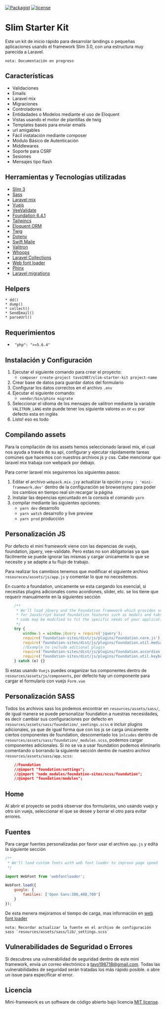 [![Packagist](https://img.shields.io/badge/Packagist-v4.0.0-orange.svg?style=flat-square)](https://packagist.org/packages/tavo1987/mini-framework)
[![license](https://img.shields.io/github/license/mashape/apistatus.svg?style=flat-square)](https://packagist.org/packages/tavo1987/mini-framework)

# Slim Starter Kit
Este un kit de inicio rápido para desarrolar landings o pequeñas aplicaciones usando el framework Slim 3.0, 
con una estructura muy parecida a Laravel. 

    nota: Documentación en progreso

## Características
 - Validaciones
 - Emails
 - Laravel mix
 - Migraciones
 - Controladores
 - Entidadades o Modelos mediante el uso de Eloquent
 - Vistas usando el motor de plantillas de twig
 - Templates bases para enviar emails
 - url amigables
 - Fácil instalación mediante composer
 - Módulo Básico de Autenticación
 - Middlewares
 - Soporte para CSRF
 - Sesiones
 - Mensajes tipo flash

## Herramientas y Tecnologías utilizadas

* [Slim 3](https://www.slimframework.com/docs/)
* [Sass](http://sass-lang.com/)
* [Laravel mix](https://laravel.com/docs/5.4/mix)
* [Vuejs](https://vuejs.org/)
* [VeeValidate](VeeValidate)
* [Foundation 6.4.1](http://foundation.zurb.com/sites/docs/)
* [Tailwincs](https://tailwindcss.com/docs/what-is-tailwind/)
* [Eloquent ORM](https://laravel.com/docs/5.3/eloquent)
* [Twig](http://twig.sensiolabs.org/)
* [Dotenv](https://github.com/vlucas/phpdotenv)
* [Swift Maile](https://swiftmailer.symfony.com/)
* [Valitron](https://github.com/vlucas/valitron)
* [Whoops](https://github.com/filp/whoops)
* [Laravel Collections](https://laravel.com/docs/5.3/eloquent-collections)
* [Web font loader](https://github.com/typekit/webfontloader)
* [Phinx](https://phinx.org/)
* [Laravel migrations](https://laravel.com/docs/5.6/migrations)

## Helpers
    * dd()
    * dump()
    * collect()    
    * SendEmail()    
    * parseUrl()

## Requerimientos
- ` "php": ">=5.6.4"`

## Instalación y Configuración
1. Ejecutar el siguiente comando para crear el proyecto:
    - `composer create-project tavo1987/slim-starter-kit project-name`
2. Crear base de datos para guardar datos del formulario
3. Configurar los datos correctos en el archivo `.env`
4. Ejecutar el siguiente comando:
    - `vendor/bin/phinx migrate`
5. Seleccionar el idioma de los mensajes de valitron mediante la variable `VALITRON_LANG`
    este puede tener los siguiente valores `en` or `es` por defecto esta en inglés
6. Listo! eso es todo

## Compilando assets
Para la compilación de los assets hemos seleccionado laravel mix, el cual nos ayuda a través de su api, configurar y ejecutar rápidamente tareas comúnes que hacemos con nuestros archivos js y css. Cabe mencionar que laravel mix trabaja con webpack por debajo.

Para correr laravel mix seguiremos los siguientes pasos:

1. Editar el archivo `webpack.mix.js`y actualizar la opción `proxy : 'mini-framework.dev'` dentro de la configuración se browsersync para poder los cambios en tiempo real sin recargar la página
2. Instalar las depencias ejecuntado en la consola el comando `yarn`
3. compilar mediante las siguientes opciones:
    * `yarn dev` desarrollo
    * `yarn watch` desarrollo y live preview
    * `yarn prod` producción

## Personalización JS
Por defecto el mini framework viene con las depencias de vuejs, foundation, jquery, vee-validate. Pero estas no son abligatorias ya que fácilmente se puede ignorar las mismas y cargar únicamente lo que se necesite y se adapte a tu flujo de trabajo.

Para realizar los camnbios tenemos que modificar el siguiente archivo `resoureces/assets/js/app.js` y comentar lo que no necesitemos.

En cuanto a foundation, unicamente se esta cargando los esencial, si necesitas plugins adicionales como acordiones, slider, etc. se los tiene que requerir manualmente en la siguientes sección
```js
    /**
     * We'll load jQuery and the Foundation framework which provides support
     * for JavaScript based foundation features such as modals and tabs. This
     * code may be modified to fit the specific needs of your application.
     */
    try {
        window.$ = window.jQuery = require('jquery');
        require('foundation-sites/dist/js/plugins/foundation.core.js');
        require('foundation-sites/dist/js/plugins/foundation.util.mediaQuery.js');
        //Example to include aditional plugin
        require('foundation-sites/dist/js/plugins/foundation.accordion.js');
        require('foundation-sites/dist/js/plugins/foundation.util.keyboard.js');
    } catch (e) {}
```

Si estas usando `Vuejs` puedes oraganizar tus componentes dentro de `resources/assets/js/components`, por defecto hay un componente para cargar el formulario con vuejs `Form.vue`

## Personalización SASS
Todos los archivos sass los podemos encontrar en `resources/assets/sass/`, de igual manera se puede personalizar foundation a nuestras necesidades, es decir cambiar sus configuraciones por defecto en `resources/assets/sass/foundation/_seetings.scss` e incluir plugins adicionales, ya que de igual forma que con los js se carga únicamente ciertos componentes de foundation, descomentado los `ìnlcudes` dentro de `resources/assets/sass/foundation/_modules.scss`, podemos cargar componentes adicionales. Si no se va a usar foundation podemos eliminarlo comentando o borrando la siguiente sección dentro de nuestro archivo `resources/assets/sass/app.scss`:

```css
    //Foundation
    //@import "foundation/settings";
    //@import "node_modules/foundation-sites/scss/foundation";
    //@import "foundation/modules";
```

## Home
Al abrir el proyecto se podrá observar dos formularios, uno usando vuejs y otro sin vuejs, seleccionar el que se desee y borrar el otro para evitar errores.

## Fuentes
Para cargar fuentes personalizadas por favor usar el archivo `app.js` y edita la siguiente sección

```js
/**
 * We'll load custom fonts with web font loader to improve page speed
 */

import WebFont from 'webfontloader';

WebFont.load({
    google: {
        families: ['Open Sans:300,400,700']
    }
});

```
De esta menera mejoramos el tiempo de carga, mas información en [web font loader](https://github.com/typekit/webfontloader)

    nota: Recordar actualizar la fuente en el archivo de configuración sass `resources/assets/sass/lib/_settings.scss`
    

## Vulnerabilidades de Seguridad o Errores

Si descubres una vulnerabilidad de seguridad dentro de este mini framework, envía un correo electrónico a
tavo198718@gmail.com. Todas las vulnerabilidades de seguridad serán tratadas los más rápido posible.
o abre un issue para especificar el error.

## Licencia

Mini-framework es un software de código abierto bajo licencia [MIT license](http://opensource.org/licenses/MIT).
